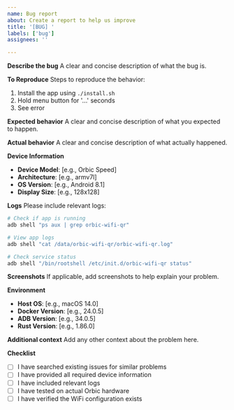 ```yaml
---
name: Bug report
about: Create a report to help us improve
title: '[BUG] '
labels: ['bug']
assignees: ''

---
```


**Describe the bug**
A clear and concise description of what the bug is.

**To Reproduce**
Steps to reproduce the behavior:
1. Install the app using `./install.sh`
2. Hold menu button for '...' seconds
3. See error

**Expected behavior**
A clear and concise description of what you expected to happen.

**Actual behavior**
A clear and concise description of what actually happened.

**Device Information**
- **Device Model**: [e.g., Orbic Speed]
- **Architecture**: [e.g., armv7l]
- **OS Version**: [e.g., Android 8.1]
- **Display Size**: [e.g., 128x128]

**Logs**
Please include relevant logs:
```bash
# Check if app is running
adb shell "ps aux | grep orbic-wifi-qr"

# View app logs
adb shell "cat /data/orbic-wifi-qr/orbic-wifi-qr.log"

# Check service status
adb shell "/bin/rootshell /etc/init.d/orbic-wifi-qr status"
```

**Screenshots**
If applicable, add screenshots to help explain your problem.

**Environment**
- **Host OS**: [e.g., macOS 14.0]
- **Docker Version**: [e.g., 24.0.5]
- **ADB Version**: [e.g., 34.0.5]
- **Rust Version**: [e.g., 1.86.0]

**Additional context**
Add any other context about the problem here.

**Checklist**
- [ ] I have searched existing issues for similar problems
- [ ] I have provided all required device information
- [ ] I have included relevant logs
- [ ] I have tested on actual Orbic hardware
- [ ] I have verified the WiFi configuration exists 